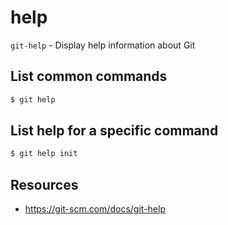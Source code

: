 # help

`git-help` - Display help information about Git

## List common commands
```bash
$ git help
```

## List help for a specific command
```bash
$ git help init
```

## Resources
- https://git-scm.com/docs/git-help

